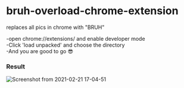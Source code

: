 # bruh-overload-chrome-extension
replaces all pics in chrome with "BRUH"
 
 -open chrome://extensions/ and enable developer mode<br>
 -Click 'load unpacked' and choose the directory<br>
 -And you are good to go :sunglasses:
 
### Result
![Screenshot from 2021-02-21 17-04-51](https://user-images.githubusercontent.com/53116650/108624147-04738600-7469-11eb-92bd-cb2fda6a3b32.png)
